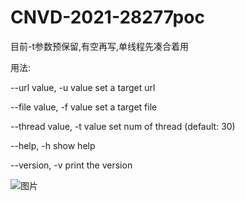 # CNVD-2021-28277poc
目前-t参数预保留,有空再写,单线程先凑合着用

用法:

 --url value, -u value     set a target url
 
   --file value, -f value    set a target file
   
   --thread value, -t value  set num of thread (default: 30)
   
   --help, -h                show help
   
   --version, -v             print the version
   
   
![图片](https://user-images.githubusercontent.com/85714114/156675909-b7065e33-47fd-48ef-a48f-81cd9cd696b1.png)
